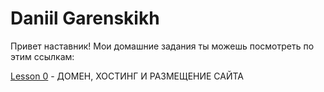 

# Daniil Garenskikh

Привет наставник!
Мои домашние задания ты можешь посмотреть по этим ссылкам:


[Lesson 0](https://ghostik007.github.io/WAYUP/lesson_0) - ДОМЕН, ХОСТИНГ И РАЗМЕЩЕНИЕ САЙТА